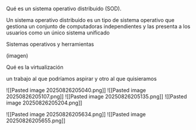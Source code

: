 Qué es un sistema operativo distribuido (SOD). 

Un sistema operativo distribuido es un tipo de sistema operativo que gestiona un conjunto de computadoras independientes y las presenta a los usuarios como un único sistema unificado

Sistemas operativos y herramientas

(imagen)

Qué es la virtualización

un trabajo al que podríamos aspirar y otro al que quisieramos

![[Pasted image 20250826205040.png]]
![[Pasted image 20250826205107.png]]
![[Pasted image 20250826205135.png]]
![[Pasted image 20250826205204.png]]



![[Pasted image 20250826205634.png]]
![[Pasted image 20250826205655.png]]

